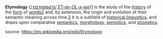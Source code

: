 **Etymology** ([/ˌɛtɪˈmɒlədʒi/](https://en.wikipedia.org/wiki/Help:IPA/English "Help:IPA/English") [_ET-im-OL-ə-jee_](https://en.wikipedia.org/wiki/Help:Pronunciation_respelling_key "Help:Pronunciation respelling key"))[1](https://en.wikipedia.org/wiki/Etymology#cite_note-OED-1) is the study of the [history](https://en.wikipedia.org/wiki/History "History") of the [form](https://en.wikipedia.org/wiki/Phonological_change "Phonological change") of [words](https://en.wikipedia.org/wiki/Word "Word")[2](https://en.wikipedia.org/wiki/Etymology#cite_note-2) and, by extension, the origin and evolution of their semantic meaning across time.[3](https://en.wikipedia.org/wiki/Etymology#cite_note-3) It is a subfield of [historical linguistics](https://en.wikipedia.org/wiki/Historical_linguistics "Historical linguistics"), and draws upon comparative [semantics](https://en.wikipedia.org/wiki/Semantics "Semantics"), [morphology](https://en.wikipedia.org/wiki/Morphology_(linguistics) "Morphology (linguistics)"), [semiotics](https://en.wikipedia.org/wiki/Semiotics "Semiotics"), and [phonetics](https://en.wikipedia.org/wiki/Phonetics "Phonetics").

source: https://en.wikipedia.org/wiki/Etymology 
